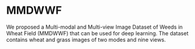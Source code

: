 # MMDWWF
We proposed a Multi-modal and Multi-view Image Dataset of Weeds in Wheat Field (MMDWWF) that can be used for deep learning. The dataset contains wheat and grass images of two modes and nine views.
